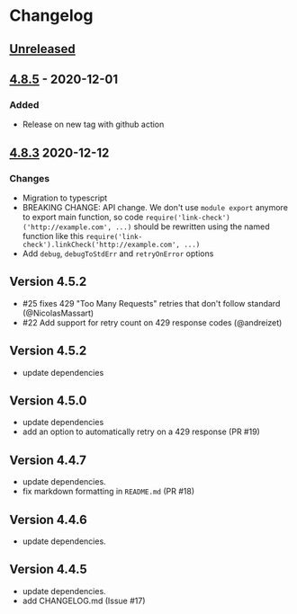 # Changelog

## [Unreleased][]

## [4.8.5][] - 2020-12-01

### Added

- Release on new tag with github action

## [4.8.3][] 2020-12-12

### Changes

- Migration to typescript
- BREAKING CHANGE: API change. We don't use `module export` anymore to export main function, so code `require('link-check')('http://example.com', ...)` should be rewritten using the named function like this `require('link-check').linkCheck('http://example.com', ...)`
- Add `debug`, `debugToStdErr` and `retryOnError` options

## Version 4.5.2

- #25 fixes 429 "Too Many Requests" retries that don't follow standard (@NicolasMassart)
- #22 Add support for retry count on 429 response codes (@andreizet)

## Version 4.5.2

- update dependencies

## Version 4.5.0

- update dependencies
- add an option to automatically retry on a 429 response (PR #19)

## Version 4.4.7

- update dependencies.
- fix markdown formatting in `README.md` (PR #18)

## Version 4.4.6

- update dependencies.

## Version 4.4.5

- update dependencies.
- add CHANGELOG.md (Issue #17)


[Unreleased]: https://github.com/boillodmanuel/link-check/compare/v4.8.5...HEAD
[4.8.5]: https://github.com/boillodmanuel/link-check/compare/v4.8.3...v4.8.5
[4.8.3]: https://github.com/boillodmanuel/link-check/compare/v4.8.2...v4.8.3